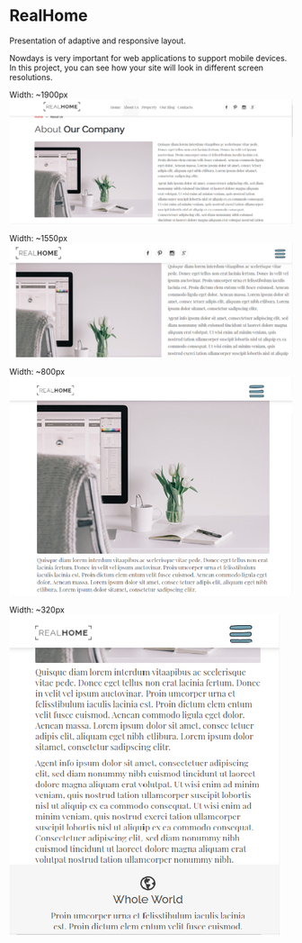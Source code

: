 # RealHome
Presentation of adaptive and responsive layout.

Nowdays is very important for web applications to support mobile devices. 
In this project, you can see how your site will look in different screen resolutions.

Width: ~1900px
![description](https://github.com/andreyground2000/RealHome/raw/master/images/screen1.png)

Width: ~1550px
![description](https://github.com/andreyground2000/RealHome/raw/master/images/screen2.png)

Width: ~800px
![description](https://github.com/andreyground2000/RealHome/raw/master/images/screen3.png)

Width: ~320px
![description](https://github.com/andreyground2000/RealHome/raw/master/images/screen4.png)
